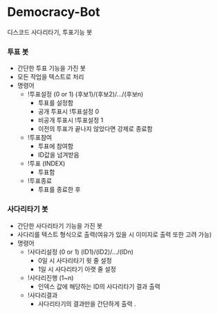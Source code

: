 # Democracy-Bot
디스코드 사다리타기, 투표기능 봇

### 투표 봇
* 간단한 투표 기능을 가진 봇
* 모든 작업을 텍스트로 처리
* 명령어
  * !투표설정 (0 or 1) (후보1)/(후보2)/.../(후보n)
    * 투표를 설정함
    * 공개 투표시 !투표설정 0
    * 비공개 투표시 !투표설정 1
    * 이전의 투표가 끝나지 않았다면 강제로 종료함
  * !투표참여
    * 투표에 참여함
    * ID값을 넘겨받음
  * !투표 (INDEX)
    * 투표함
  * !투표종료
    * 투표를 종료한 후 
    
### 사다리타기 봇
* 간단한 사다리타기 기능을 가진 봇
* 사다리를 텍스트 형식으로 출력(여유가 있을 시 이미지로 출력 또한 고려 가능)
* 명령어
  * !사다리설정 (0 or 1) (ID1)/(ID2)/.../(IDn)
    * 0일 시 사다리타기 윗 줄 설정
    * 1일 시 사다리타기 아랫 줄 설정
  * !사다리진행 (1~n)
    * 인덱스 값에 해당하는 ID의 사다리타기 결과 출력
  * !사다리결과
    * 사다리타기의 결과만을 간단하게 출력
    .
